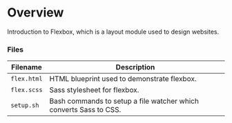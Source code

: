# Overview

Introduction to Flexbox, which is a layout module used to design websites.

### Files

| Filename                   | Description                                                                 |
|----------------------------|-----------------------------------------------------------------------------|
| `flex.html`                | HTML blueprint used to demonstrate flexbox.                                 |
| `flex.scss`                | Sass stylesheet for flexbox.                                                |
| `setup.sh`                 | Bash commands to setup a file watcher which converts Sass to CSS.           |
